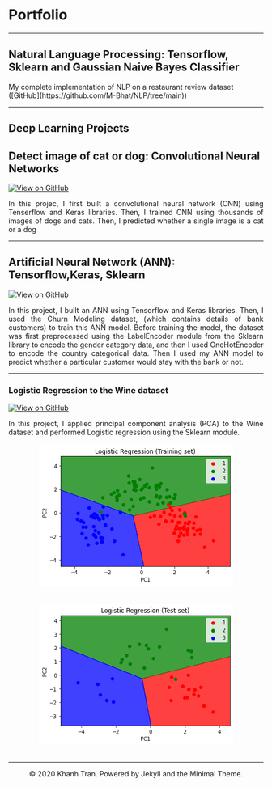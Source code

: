 # Portfolio
---
## Natural Language Processing: Tensorflow, Sklearn and Gaussian Naive Bayes Classifier

<div style="text-align: justify">
My complete implementation of NLP on a restaurant review dataset
</div>
([GitHub](https://github.com/M-Bhat/NLP/tree/main))


---

## Deep Learning Projects
## Detect image of cat or dog: Convolutional Neural Networks 
[![View on GitHub](https://img.shields.io/badge/GitHub-View_on_GitHub-blue?logo=GitHub)](https://github.com/M-Bhat/Deep-Learning/tree/master)

<div style="text-align: justify">In this projec, I first built a convolutional neural network (CNN) using Tenserflow and Keras libraries. Then, I trained CNN using thousands of images of dogs and cats. Then, I predicted whether a single image is a cat or a dog</div>

---
## Artificial Neural Network (ANN): Tensorflow,Keras, Sklearn
[![View on GitHub](https://img.shields.io/badge/GitHub-View_on_GitHub-blue?logo=GitHub)](https://github.com/M-Bhat/Deep-Learning/tree/master)
<div style="text-align: justify">In this project, I built an ANN using Tensorflow and Keras libraries. Then, I used the Churn Modeling dataset, (which contains details of bank customers) to train this ANN model. Before training the model, the dataset was first preprocessed using the LabelEncoder module from the Sklearn library to encode the gender category data, and then I used OneHotEncoder to encode the country categorical data. Then I used my ANN model to predict whether a particular customer would stay with the bank or not.</div>

---
### Logistic Regression to the Wine dataset


[![View on GitHub](https://img.shields.io/badge/GitHub-View_on_GitHub-blue?logo=GitHub)](https://github.com/M-Bhat/Regression/tree/main)

<div style="text-align: justify">In this project, I applied principal component analysis (PCA) to the Wine dataset and performed Logistic regression using the Sklearn module.</div>
<br>
<center><img src="images/PCA_0.png"/></center>
<br>
<br>
<center><img src="images/PCA.png"/></center>
<br>



---
<center>© 2020 Khanh Tran. Powered by Jekyll and the Minimal Theme.</center>
